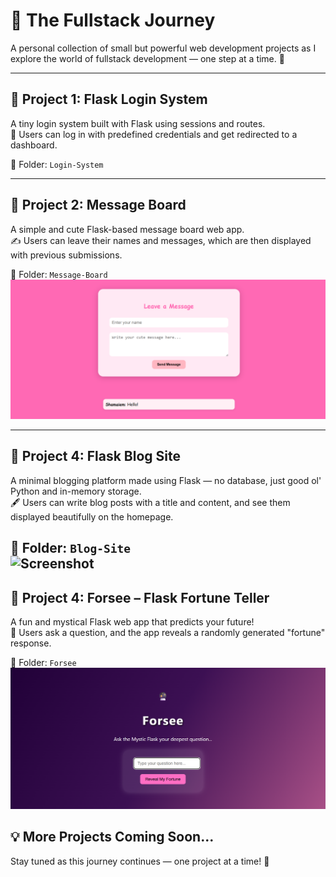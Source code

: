 # 🚀 The Fullstack Journey

A personal collection of small but powerful web development projects as I explore the world of fullstack development — one step at a time. 🌱

---

## 🧪 Project 1: Flask Login System
A tiny login system built with Flask using sessions and routes.  
🔐 Users can log in with predefined credentials and get redirected to a dashboard.

📂 Folder: `Login-System`


---

## 💌 Project 2: Message Board
A simple and cute Flask-based message board web app.  
✍️ Users can leave their names and messages, which are then displayed with previous submissions.

📂 Folder: `Message-Board`
![Screenshot](https://github.com/shamaiem10/TheFullstackJourney/blob/main/Message-Board/screenshot.png?raw=true)

---
## 📝 Project 4: Flask Blog Site  
A minimal blogging platform made using Flask — no database, just good ol' Python and in-memory storage.  
🖋️ Users can write blog posts with a title and content, and see them displayed beautifully on the homepage.

📂 Folder: `Blog-Site`  
![Screenshot](https://github.com/shamaiem10/TheFullstackJourney/blob/main/Blog-Site/static/images/screenshot.png?raw=true)
---
## 🔮 Project 4: Forsee – Flask Fortune Teller  
A fun and mystical Flask web app that predicts your future!  
🎱 Users ask a question, and the app reveals a randomly generated "fortune" response.

📂 Folder: `Forsee`  
![Screenshot](https://github.com/shamaiem10/TheFullstackJourney/blob/main/Forsee/static/images/Screenshot%202025-07-19%20182544.png?raw=true)


## 💡 More Projects Coming Soon...
Stay tuned as this journey continues — one project at a time! 🚧

